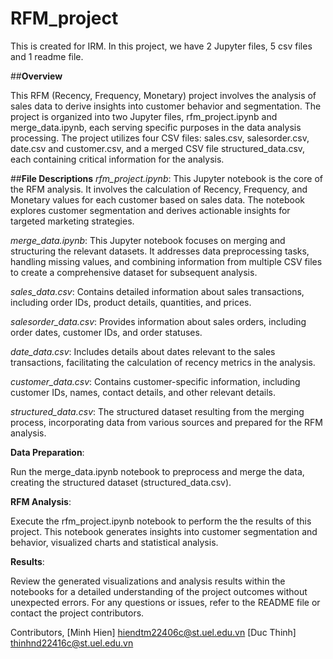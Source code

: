 # RFM_project

This is created for IRM.
In this project, we have 2 Jupyter files, 5 csv files and 1 readme file.

##**Overview**

This RFM (Recency, Frequency, Monetary) project involves the analysis of sales data to derive insights into customer behavior and segmentation. The project is organized into two Jupyter files, rfm_project.ipynb and merge_data.ipynb, each serving specific purposes in the data analysis processing. The project utilizes four CSV files: sales.csv, salesorder.csv, date.csv and customer.csv, and a merged CSV file structured_data.csv, each containing critical information for the analysis.

##**File Descriptions**
*rfm_project.ipynb*: This Jupyter notebook is the core of the RFM analysis. It involves the calculation of Recency, Frequency, and Monetary values for each customer based on sales data. The notebook explores customer segmentation and derives actionable insights for targeted marketing strategies.

*merge_data.ipynb*: This Jupyter notebook focuses on merging and structuring the relevant datasets. It addresses data preprocessing tasks, handling missing values, and combining information from multiple CSV files to create a comprehensive dataset for subsequent analysis.

*sales_data.csv*: Contains detailed information about sales transactions, including order IDs, product details, quantities, and prices.

*salesorder_data.csv*: Provides information about sales orders, including order dates, customer IDs, and order statuses.

*date_data.csv*: Includes details about dates relevant to the sales transactions, facilitating the calculation of recency metrics in the analysis.

*customer_data.csv*: Contains customer-specific information, including customer IDs, names, contact details, and other relevant details.

*structured_data.csv*: The structured dataset resulting from the merging process, incorporating data from various sources and prepared for the RFM analysis.


**Data Preparation**:

Run the merge_data.ipynb notebook to preprocess and merge the data, creating the structured dataset (structured_data.csv).

**RFM Analysis**:

Execute the rfm_project.ipynb notebook to perform the the results of this project. This notebook generates insights into customer segmentation and behavior, visualized charts and statistical analysis.

**Results**:

Review the generated visualizations and analysis results within the notebooks for a detailed understanding of the project outcomes without unexpected errors.
For any questions or issues, refer to the README file or contact the project contributors.

Contributors,
[Minh Hien]
hiendtm22406c@st.uel.edu.vn
[Duc Thinh]
thinhnd22416c@st.uel.edu.vn
